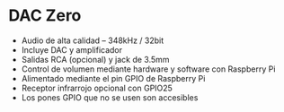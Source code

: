 <!--
---
name: DAC Zero
class: board
type: audio
formfactor: pHAT
manufacturer: JustBoom
description: The JustBoom DAC Zero is a plug and play, high resolution, digital-to-analog converter for the Raspberry Pi.
url: https://www.justboom.co/product/justboom-dac-zero-phat/
buy: https://www.justboom.co/product/justboom-dac-zero-phat/
image: 'justboom-dac-zero.png'
pincount: 40
eeprom: no
power:
  '1':
  '2':
ground:
  '6':
  '9':
  '14':
  '20':
  '25':
  '30':
  '34':
  '39':
pin:
  '3':
    mode: i2c
  '5':
    mode: i2c
  '12':
    name: BCKL (Bit Clock)
    mode: i2s
  '16':
    name: Rotary Encoder
  '18':
    name: Rotary Encoder
  '22':
    name: IR Receiver
  '35':
    name: LRCK (Left/Right Clock)
    mode: i2s
  '40':
    name: DOUT
    mode: i2s
i2c:
  '0x4D':
    name: DAC
    device: PCM5121
-->
# DAC Zero

* Audio de alta calidad – 348kHz / 32bit
* Incluye DAC y amplificador
* Salidas RCA (opcional) y jack de 3.5mm
* Control de volumen mediante hardware y software con Raspberry Pi
* Alimentado mediante el pin GPIO de Raspberry Pi
* Receptor infrarrojo opcional con GPIO25
* Los pones GPIO que no se usen son accesibles
